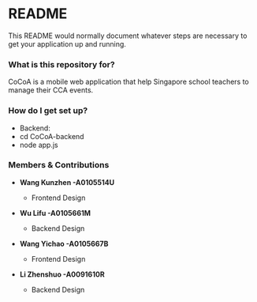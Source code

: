 # README #

This README would normally document whatever steps are necessary to get your application up and running.

### What is this repository for? ###

CoCoA is a mobile web application that help Singapore school teachers to manage their CCA events.

### How do I get set up? ###
* Backend:
* cd CoCoA-backend 
* node app.js

### Members & Contributions ###
+ **Wang Kunzhen -A0105514U**
    + Frontend Design
+ **Wu Lifu -A0105661M**
    + Backend Design
+ **Wang Yichao -A0105667B**
    + Frontend Design

+ **Li Zhenshuo -A0091610R**
    + Backend Design